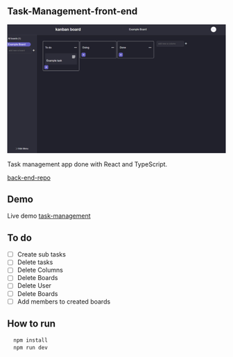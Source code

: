 
## Task-Management-front-end

<p align="center" ><img src="https://github.com/paragonmaik/task-management-front-end/blob/main/public/board_ss.png" alt="kanban-screenshot" /></p>

Task management app done with React and TypeScript.

[back-end-repo](https://github.com/paragonmaik/task-management-back-end)

## Demo
Live demo [task-management](https://tasks-management-app.vercel.app/)

## To do
 - [ ] Create sub tasks
 - [ ] Delete tasks
 - [ ] Delete Columns
 - [ ] Delete Boards
 - [ ] Delete User
 - [ ] Delete Boards
 - [ ] Add members to created boards
 
## How to run

```bash
  npm install
  npm run dev
```
